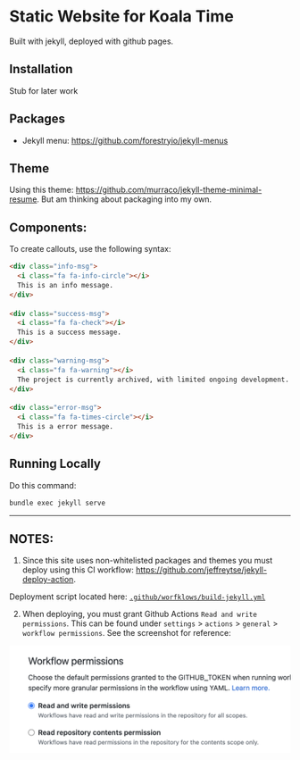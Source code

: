 # Static Website for Koala Time
Built with jekyll, deployed with github pages.

## Installation
Stub for later work

## Packages
* Jekyll menu: https://github.com/forestryio/jekyll-menus

## Theme
Using this theme: https://github.com/murraco/jekyll-theme-minimal-resume.
But am thinking about packaging into my own.

## Components:
To create callouts, use the following syntax:
```html
<div class="info-msg">
  <i class="fa fa-info-circle"></i>
  This is an info message.
</div>

<div class="success-msg">
  <i class="fa fa-check"></i>
  This is a success message.
</div>

<div class="warning-msg">
  <i class="fa fa-warning"></i>
  The project is currently archived, with limited ongoing development.
</div>

<div class="error-msg">
  <i class="fa fa-times-circle"></i>
  This is a error message.
</div>
```

## Running Locally
Do this command:
```bash
bundle exec jekyll serve
```

---

## NOTES:
1. Since this site uses non-whitelisted packages and themes
you must deploy using this CI workflow: https://github.com/jeffreytse/jekyll-deploy-action.

  Deployment script located here: [`.github/worfklows/build-jekyll.yml`](.github/workflows/build-jekyll.yml)


2. When deploying, you must grant Github Actions `Read and write permissions`.
This can be found under `settings` > `actions` > `general` > `workflow permissions`.
See the screenshot for reference:

  ![](images/github-actions-settings.png)




<br>
